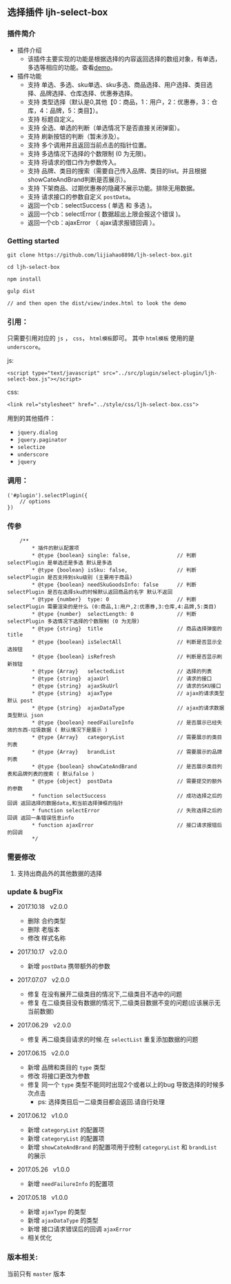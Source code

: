## 选择插件 ljh-select-box

### 插件简介
- 插件介绍
    * 该插件主要实现的功能是根据选择的内容返回选择的数组对象，有单选，多选等相应的功能。查看[demo](https://lijiahao8898.github.io/ljh-select-box/dist/view/)。
- 插件功能
    * 支持 单选、多选、sku单选、sku多选、商品选择、用户选择、类目选择、品牌选择、仓库选择、优惠券选择。
    * 支持 类型选择（默认是0,其他【0：商品，1：用户，2：优惠券，3：仓库，4：品牌，5：类目】）。
    * 支持 标题自定义。
    * 支持 全选、单选的判断（单选情况下是否直接关闭弹窗）。
    * 支持 刷新按钮的判断（暂未涉及）。
    * 支持 多个调用并且返回当前点击的指针位置。
    * 支持 多选情况下选择的个数限制 (0 为无限)。
    * 支持 将请求的借口作为参数传入。
    * 支持 品牌、类目的搜索（需要自己传入品牌、类目的list。并且根据showCateAndBrand判断是否展示）。
    * 支持 下架商品、过期优惠券的隐藏不展示功能。排除无用数据。
    * 支持 请求接口的参数自定义 `postData`。
    * 返回一个cb：selectSuccess ( 单选 和 多选 )。
    * 返回一个cb：selectError ( 数据超出上限会报这个错误 )。
    * 返回一个cb：ajaxError （ ajax请求报错回调 ）。

### Getting started
```
git clone https://github.com/lijiahao8898/ljh-select-box.git

cd ljh-select-box

npm install

gulp dist

// and then open the dist/view/index.html to look the demo
```

### 引用：
只需要引用对应的 `js` ， `css`， `html模板`即可。
其中 `html模板` 使用的是 `underscore`。

js:
```
<script type="text/javascript" src="../src/plugin/select-plugin/ljh-select-box.js"></script>
```
css:
```
<link rel="stylesheet" href="../style/css/ljh-select-box.css">
```

用到的其他插件：

* `jquery.dialog`
* `jquery.paginator`
* `selectize`
* `underscore`
* `jquery`

### 调用：
```
('#plugin').selectPlugin({
    // options
})
```

### 传参
```
    /**
        * 插件的默认配置项
        * @type {boolean} single: false,               // 判断 selectPlugin 是单选还是多选 默认是多选
        * @type {boolean} isSku: false,                // 判断 selectPlugin 是否支持到sku级别 (主要用于商品)
        * @type {boolean} needSkuGoodsInfo: false      // 判断 selectPlugin 是否在选择sku的时候默认返回商品的名字 默认不返回
        * @type {number}  type: 0                      // 判断 selectPlugin 需要渲染的是什么 (0:商品,1:用户,2:优惠券,3:仓库,4:品牌,5:类目)
        * @type {number}  selectLength: 0              // 判断 selectPlugin 多选情况下选择的个数限制 (0 为无限)
        * @type {string}  title                        // 商品选择弹窗的title
        * @type {boolean} isSelectAll                  // 判断是否显示全选按钮
        * @type {boolean} isRefresh                    // 判断是否显示刷新按钮
        * @type {Array}   selectedList                 // 选择的列表
        * @type {string}  ajaxUrl                      // 请求的接口
        * @type {string}  ajaxSkuUrl                   // 请求的SKU接口
        * @type {string}  ajaxType                     // ajax的请求类型默认 post
        * @type {string}  ajaxDataType                 // ajax的请求数据类型默认 json
        * @type {boolean} needFailureInfo              // 是否展示已经失效的东西-垃圾数据 ( 默认情况下是展示 )
        * @type {Array}   categoryList                 // 需要展示的类目列表
        * @type {Array}   brandList                    // 需要展示的品牌列表
        * @type {boolean} showCateAndBrand             // 是否展示类目列表和品牌列表的搜索 ( 默认false )
        * @type {object}  postData                     // 需要提交的额外的参数
        * function selectSuccess                       // 成功选择之后的回调 返回选择的数据data,和当前选择弹框的指针
        * function selectError                         // 失败选择之后的回调 返回一条错误信息info
        * function ajaxError                           // 接口请求报错后的回调
        */
 ```

### 需要修改
 1. 支持出商品外的其他数据的选择

### update & bugFix
- 2017.10.18 &nbsp; v2.0.0
    * 删除 合约类型
    * 删除 老版本
    * 修改 样式名称

- 2017.10.17 &nbsp; v2.0.0
    * 新增 `postData` 携带额外的参数

- 2017.07.07 &nbsp; v2.0.0
    * 修复 在没有展开二级类目的情况下,二级类目不选中的问题
    * 修复 在二级类目没有数据的情况下,二级类目数据不变的问题(应该展示无当前数据)

- 2017.06.29 &nbsp; v2.0.0
    * 修复 再二级类目请求的时候.在 `selectList` 重复添加数据的问题

- 2017.06.15 &nbsp; v2.0.0
    * 新增 品牌和类目的 `type` 类型
    * 修改 将接口更改为参数
    - 修复 同一个 `type` 类型不能同时出现2个或者以上的bug 导致选择的时候多次点击
        * ps: 选择类目后一二级类目都会返回.请自行处理

- 2017.06.12 &nbsp; v1.0.0
    * 新增 `categoryList` 的配置项
    * 新增 `categoryList` 的配置项
    * 新增 `showCateAndBrand` 的配置项用于控制 `categoryList` 和 `brandList` 的展示

- 2017.05.26 &nbsp; v1.0.0
    * 新增 `needFailureInfo` 的配置项

- 2017.05.18 &nbsp; v1.0.0
    * 新增 `ajaxType` 的类型
    * 新增 `ajaxDataType` 的类型
    * 新增 接口请求错误后的回调 `ajaxError`
    * 相关优化

### 版本相关:
当前只有 `master` 版本


 
